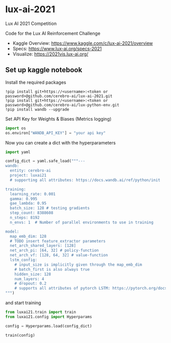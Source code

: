 # lux-ai-2021
Lux AI 2021 Competition

Code for the Lux AI Reinforcement Challenge

- Kaggle Overview: https://www.kaggle.com/c/lux-ai-2021/overview
- Specs: https://www.lux-ai.org/specs-2021
- Visualize: https://2021vis.lux-ai.org/


## Set up kaggle notebook

Install the required packages
```shell
!pip install git+https://<username>:<token or password>@github.com/cerebro-ai/lux-ai-2021.git
!pip install git+https://<username>:<token or password>@github.com/cerebro-ai/lux-python-env.git
!pip install wandb --upgrade
``` 

Set API Key for Weights & Biases (Metrics logging)
```python
import os
os.environ["WANDB_API_KEY"] = "your api key"

```


Now you can create a dict with the hyperparameters
```python
import yaml

config_dict = yaml.safe_load("""---
wandb:
  entity: cerebro-ai
  project: luxai21
  # supporting all attributes: https://docs.wandb.ai/ref/python/init 

training:
  learning_rate: 0.001
  gamma: 0.995
  gae_lambda: 0.95
  batch_size: 128 # testing gradients
  step_count: 8388608
  n_steps: 8192
  n_envs: 1  # Number of parallel environments to use in training

model:
  map_emb_dim: 128
  # TODO insert feature_extractor parameters
  net_arch_shared_layers: [128]
  net_arch_pi: [64, 32] # policy-function
  net_arch_vf: [128, 64, 32] # value-function
  lstm_config:
    # input_size is implicitly given through the map_emb_dim
    # batch_first is also always true
    hidden_size: 128
    num_layers: 4
    # dropout: 0.2
    # supports all attributes of pytorch LSTM: https://pytorch.org/docs/stable/generated/torch.nn.LSTM.html
""")
```

and start training

```python
from luxai21.train import train
from luxai21.config import Hyperparams

config = Hyperparams.load(config_dict)

train(config)
```